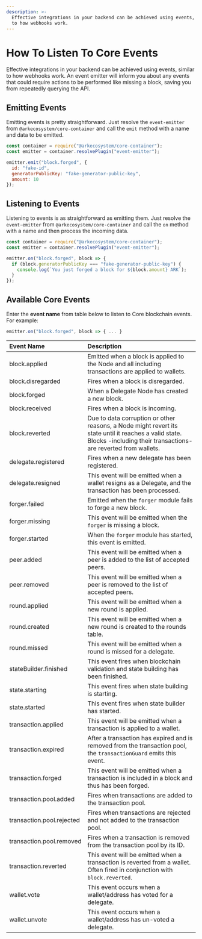 ```yaml
---
description: >-
  Effective integrations in your backend can be achieved using events, similar
  to how webhooks work.
---
```


# How To Listen To Core Events

Effective integrations in your backend can be achieved using events, similar to how webhooks work. An event emitter will inform you about any events that could require actions to be performed like missing a block, saving you from repeatedly querying the API.

## Emitting Events

Emitting events is pretty straightforward. Just resolve the `event-emitter` from `@arkecosystem/core-container` and call the `emit` method with a name and data to be emitted.

```javascript
const container = require("@arkecosystem/core-container");
const emitter = container.resolvePlugin("event-emitter");

emitter.emit("block.forged", {
  id: "fake-id",
  generatorPublicKey: "fake-generator-public-key",
  amount: 10
});
```

## Listening to Events

Listening to events is as straightforward as emitting them. Just resolve the `event-emitter` from `@arkecosystem/core-container` and call the `on` method with a name and then process the incoming data.

```javascript
const container = require("@arkecosystem/core-container");
const emitter = container.resolvePlugin("event-emitter");

emitter.on("block.forged", block => {
  if (block.generatorPublicKey === "fake-generator-public-key") {
    console.log(`You just forged a block for ${block.amount} ARK`);
  }
});
```

## Available Core Events

Enter the **event name** from table below to listen to Core blockchain events. For example:

```typescript
emitter.on("block.forged", block => { ... }
```

| Event **Name** | Description |
| :--- | :--- |
| block.applied | Emitted when a block is applied to the Node and all including transactions are applied to wallets. |
| block.disregarded | Fires when a block is disregarded. |
| block.forged | When a Delegate Node has created a new block. |
| block.received | Fires when a block is incoming. |
| block.reverted | Due to data corruption or other reasons, a Node might revert its state until it reaches a valid state. Blocks -including their transactions- are reverted from wallets. |
| delegate.registered | Fires when a new delegate has been registered. |
| delegate.resigned | This event will be emitted when a wallet resigns as a Delegate, and the transaction has been processed. |
| forger.failed | Emitted when the `forger` module fails to forge a new block. |
| forger.missing | This event will be emitted when the `forger` is missing a block. |
| forger.started | When the `forger` module has started, this event is emitted. |
| peer.added | This event will be emitted when a peer is added to the list of accepted peers. |
| peer.removed | This event will be emitted when a peer is removed to the list of accepted peers. |
| round.applied | This event will be emitted when a new round is applied. |
| round.created | This event will be emitted when a new round is created to the rounds table. |
| round.missed | This event will be emitted when a round is missed for a delegate. |
| stateBuilder.finished | This event fires when blockchain validation and state building has been finished.  |
| state.starting | This event fires when state building is starting. |
| state.started | This event fires when state builder has started. |
| transaction.applied | This event will be emitted when a transaction is applied to a wallet. |
|  transaction.expired | After a transaction has expired and is removed from the transaction pool, the `transactionGuard` emits this event. |
| transaction.forged | This event will be emitted when a transaction is included in a block and thus has been forged. |
| transaction.pool.added | Fires when transactions are added to the transaction pool. |
|  transaction.pool.rejected | Fires when transactions are rejected and not added to the transaction pool. |
| transaction.pool.removed | Fires when a transaction is removed from the transaction pool by its ID. |
| transaction.reverted | This event will be emitted when a transaction is reverted from a wallet. Often fired in conjunction with `block.reverted`. |
| wallet.vote | This event occurs when a wallet/address has voted for a delegate. |
| wallet.unvote | This event occurs when a wallet/address has un-voted a delegate. |

